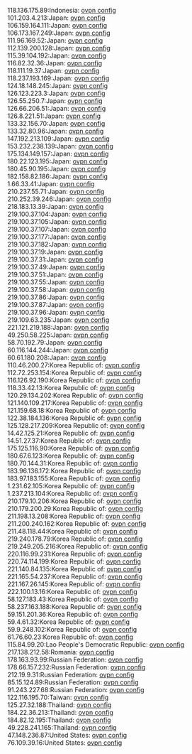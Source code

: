 118.136.175.89:Indonesia: [ovpn config](vpn/118_136_175_89.ovpn)  
101.203.4.213:Japan: [ovpn config](vpn/101_203_4_213.ovpn)  
106.159.164.111:Japan: [ovpn config](vpn/106_159_164_111.ovpn)  
106.173.167.249:Japan: [ovpn config](vpn/106_173_167_249.ovpn)  
111.96.169.52:Japan: [ovpn config](vpn/111_96_169_52.ovpn)  
112.139.200.128:Japan: [ovpn config](vpn/112_139_200_128.ovpn)  
115.39.104.192:Japan: [ovpn config](vpn/115_39_104_192.ovpn)  
116.82.32.36:Japan: [ovpn config](vpn/116_82_32_36.ovpn)  
118.111.19.37:Japan: [ovpn config](vpn/118_111_19_37.ovpn)  
118.237.193.169:Japan: [ovpn config](vpn/118_237_193_169.ovpn)  
124.18.148.245:Japan: [ovpn config](vpn/124_18_148_245.ovpn)  
126.123.223.3:Japan: [ovpn config](vpn/126_123_223_3.ovpn)  
126.55.250.7:Japan: [ovpn config](vpn/126_55_250_7.ovpn)  
126.66.206.51:Japan: [ovpn config](vpn/126_66_206_51.ovpn)  
126.8.221.51:Japan: [ovpn config](vpn/126_8_221_51.ovpn)  
133.32.156.70:Japan: [ovpn config](vpn/133_32_156_70.ovpn)  
133.32.80.96:Japan: [ovpn config](vpn/133_32_80_96.ovpn)  
147.192.213.109:Japan: [ovpn config](vpn/147_192_213_109.ovpn)  
153.232.238.139:Japan: [ovpn config](vpn/153_232_238_139.ovpn)  
175.134.149.157:Japan: [ovpn config](vpn/175_134_149_157.ovpn)  
180.22.123.195:Japan: [ovpn config](vpn/180_22_123_195.ovpn)  
180.45.90.195:Japan: [ovpn config](vpn/180_45_90_195.ovpn)  
182.158.82.186:Japan: [ovpn config](vpn/182_158_82_186.ovpn)  
1.66.33.41:Japan: [ovpn config](vpn/1_66_33_41.ovpn)  
210.237.55.71:Japan: [ovpn config](vpn/210_237_55_71.ovpn)  
210.252.39.246:Japan: [ovpn config](vpn/210_252_39_246.ovpn)  
218.183.13.39:Japan: [ovpn config](vpn/218_183_13_39.ovpn)  
219.100.37.104:Japan: [ovpn config](vpn/219_100_37_104.ovpn)  
219.100.37.105:Japan: [ovpn config](vpn/219_100_37_105.ovpn)  
219.100.37.107:Japan: [ovpn config](vpn/219_100_37_107.ovpn)  
219.100.37.177:Japan: [ovpn config](vpn/219_100_37_177.ovpn)  
219.100.37.182:Japan: [ovpn config](vpn/219_100_37_182.ovpn)  
219.100.37.19:Japan: [ovpn config](vpn/219_100_37_19.ovpn)  
219.100.37.31:Japan: [ovpn config](vpn/219_100_37_31.ovpn)  
219.100.37.49:Japan: [ovpn config](vpn/219_100_37_49.ovpn)  
219.100.37.51:Japan: [ovpn config](vpn/219_100_37_51.ovpn)  
219.100.37.55:Japan: [ovpn config](vpn/219_100_37_55.ovpn)  
219.100.37.58:Japan: [ovpn config](vpn/219_100_37_58.ovpn)  
219.100.37.86:Japan: [ovpn config](vpn/219_100_37_86.ovpn)  
219.100.37.87:Japan: [ovpn config](vpn/219_100_37_87.ovpn)  
219.100.37.96:Japan: [ovpn config](vpn/219_100_37_96.ovpn)  
219.109.63.235:Japan: [ovpn config](vpn/219_109_63_235.ovpn)  
221.121.219.188:Japan: [ovpn config](vpn/221_121_219_188.ovpn)  
49.250.58.225:Japan: [ovpn config](vpn/49_250_58_225.ovpn)  
58.70.192.79:Japan: [ovpn config](vpn/58_70_192_79.ovpn)  
60.116.144.244:Japan: [ovpn config](vpn/60_116_144_244.ovpn)  
60.61.180.208:Japan: [ovpn config](vpn/60_61_180_208.ovpn)  
110.46.200.27:Korea Republic of: [ovpn config](vpn/110_46_200_27.ovpn)  
112.72.253.154:Korea Republic of: [ovpn config](vpn/112_72_253_154.ovpn)  
116.126.92.190:Korea Republic of: [ovpn config](vpn/116_126_92_190.ovpn)  
118.33.42.13:Korea Republic of: [ovpn config](vpn/118_33_42_13.ovpn)  
120.29.134.202:Korea Republic of: [ovpn config](vpn/120_29_134_202.ovpn)  
121.140.109.217:Korea Republic of: [ovpn config](vpn/121_140_109_217.ovpn)  
121.159.68.18:Korea Republic of: [ovpn config](vpn/121_159_68_18.ovpn)  
122.38.184.136:Korea Republic of: [ovpn config](vpn/122_38_184_136.ovpn)  
125.128.217.209:Korea Republic of: [ovpn config](vpn/125_128_217_209.ovpn)  
14.42.125.21:Korea Republic of: [ovpn config](vpn/14_42_125_21.ovpn)  
14.51.27.37:Korea Republic of: [ovpn config](vpn/14_51_27_37.ovpn)  
175.125.116.90:Korea Republic of: [ovpn config](vpn/175_125_116_90.ovpn)  
180.67.6.123:Korea Republic of: [ovpn config](vpn/180_67_6_123.ovpn)  
180.70.144.31:Korea Republic of: [ovpn config](vpn/180_70_144_31.ovpn)  
183.96.136.172:Korea Republic of: [ovpn config](vpn/183_96_136_172.ovpn)  
183.97.183.155:Korea Republic of: [ovpn config](vpn/183_97_183_155.ovpn)  
1.231.62.105:Korea Republic of: [ovpn config](vpn/1_231_62_105.ovpn)  
1.237.213.104:Korea Republic of: [ovpn config](vpn/1_237_213_104.ovpn)  
210.179.10.206:Korea Republic of: [ovpn config](vpn/210_179_10_206.ovpn)  
210.179.200.29:Korea Republic of: [ovpn config](vpn/210_179_200_29.ovpn)  
211.198.13.208:Korea Republic of: [ovpn config](vpn/211_198_13_208.ovpn)  
211.200.240.162:Korea Republic of: [ovpn config](vpn/211_200_240_162.ovpn)  
211.48.118.44:Korea Republic of: [ovpn config](vpn/211_48_118_44.ovpn)  
219.240.178.79:Korea Republic of: [ovpn config](vpn/219_240_178_79.ovpn)  
219.249.205.216:Korea Republic of: [ovpn config](vpn/219_249_205_216.ovpn)  
220.116.99.231:Korea Republic of: [ovpn config](vpn/220_116_99_231.ovpn)  
220.74.114.199:Korea Republic of: [ovpn config](vpn/220_74_114_199.ovpn)  
221.140.84.135:Korea Republic of: [ovpn config](vpn/221_140_84_135.ovpn)  
221.165.54.237:Korea Republic of: [ovpn config](vpn/221_165_54_237.ovpn)  
221.167.26.145:Korea Republic of: [ovpn config](vpn/221_167_26_145.ovpn)  
222.100.13.16:Korea Republic of: [ovpn config](vpn/222_100_13_16.ovpn)  
58.127.183.43:Korea Republic of: [ovpn config](vpn/58_127_183_43.ovpn)  
58.237.163.188:Korea Republic of: [ovpn config](vpn/58_237_163_188.ovpn)  
59.151.201.36:Korea Republic of: [ovpn config](vpn/59_151_201_36.ovpn)  
59.4.61.32:Korea Republic of: [ovpn config](vpn/59_4_61_32.ovpn)  
59.9.248.102:Korea Republic of: [ovpn config](vpn/59_9_248_102.ovpn)  
61.76.60.23:Korea Republic of: [ovpn config](vpn/61_76_60_23.ovpn)  
115.84.99.20:Lao People's Democratic Republic: [ovpn config](vpn/115_84_99_20.ovpn)  
217.138.212.58:Romania: [ovpn config](vpn/217_138_212_58.ovpn)  
178.163.93.99:Russian Federation: [ovpn config](vpn/178_163_93_99.ovpn)  
178.66.157.232:Russian Federation: [ovpn config](vpn/178_66_157_232.ovpn)  
212.19.9.31:Russian Federation: [ovpn config](vpn/212_19_9_31.ovpn)  
85.15.124.89:Russian Federation: [ovpn config](vpn/85_15_124_89.ovpn)  
91.243.227.68:Russian Federation: [ovpn config](vpn/91_243_227_68.ovpn)  
122.116.195.70:Taiwan: [ovpn config](vpn/122_116_195_70.ovpn)  
125.27.32.188:Thailand: [ovpn config](vpn/125_27_32_188.ovpn)  
184.22.36.213:Thailand: [ovpn config](vpn/184_22_36_213.ovpn)  
184.82.12.195:Thailand: [ovpn config](vpn/184_82_12_195.ovpn)  
49.228.241.165:Thailand: [ovpn config](vpn/49_228_241_165.ovpn)  
47.148.236.87:United States: [ovpn config](vpn/47_148_236_87.ovpn)  
76.109.39.16:United States: [ovpn config](vpn/76_109_39_16.ovpn)  

